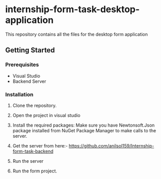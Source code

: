 # internship-form-task-desktop-application
This repository contains all the files for the desktop form application

## Getting Started

### Prerequisites

- Visual Studio
- Backend Server

### Installation

1. Clone the repository.
2. Open the project in visual studio
3. Install the required packages:
   Make sure you have Newtonsoft.Json package installed from NuGet Package Manager to make calls to the server.

4. Get the server from here:- https://github.com/anilsol159/Internship-form-task-backend
5. Run the server
6. Run the form project.
